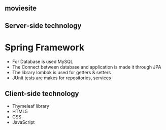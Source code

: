 ## moviesite


## Server-side technology
# Spring Framework
* For Database is used MySQL
* The Connect between database and application is made it  through JPA
* The library lombok is used for getters & setters 
* JUnit tests are makes for repositories, services

## Client-side technology
* Thymeleaf library
* HTML5 
* CSS
* JavaScript
